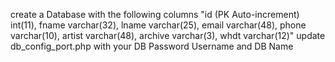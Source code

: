 create a Database with the following columns "id (PK Auto-increment) int(11), fname varchar(32), lname varchar(25), email varchar(48), phone varchar(10), artist varchar(48), archive varchar(3), whdt varchar(12)"
update db_config_port.php with your DB Password Username and DB Name 

